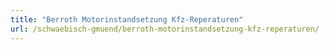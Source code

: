 ```yaml
---
title: "Berroth Motorinstandsetzung Kfz-Reperaturen"
url: /schwaebisch-gmuend/berroth-motorinstandsetzung-kfz-reperaturen/
---
```

